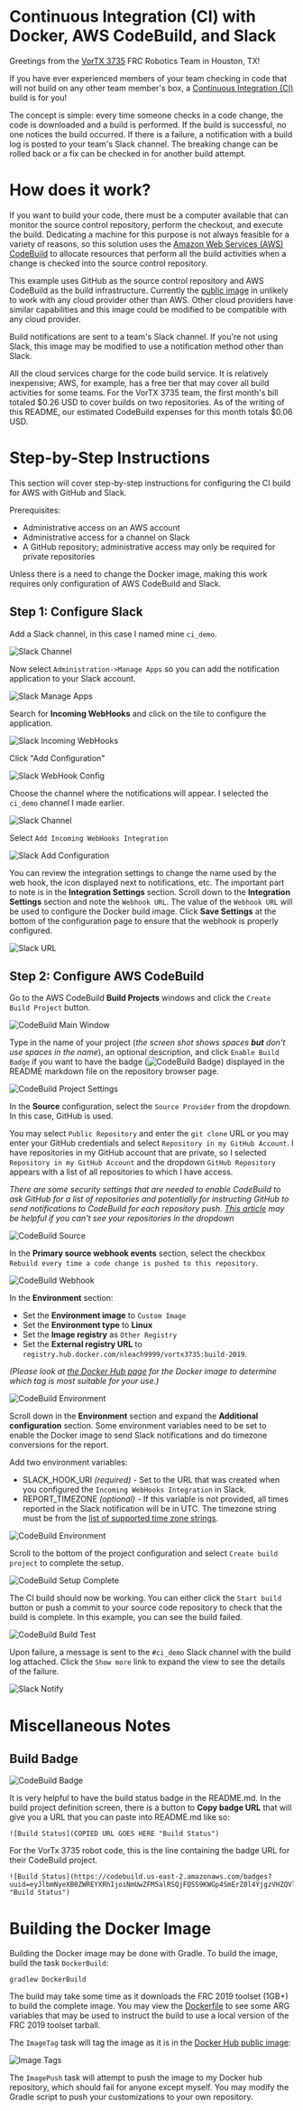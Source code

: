 # Continuous Integration (CI) with Docker, AWS CodeBuild, and Slack
Greetings from the [VorTX 3735](http://www.vortx3735.org/ "VorTX 3735") FRC Robotics Team in Houston, TX!

If you have ever experienced members of your team checking in code that will not build on any other team member's box, a [Continuous Integration (CI)](https://en.wikipedia.org/wiki/Continuous_integration) build is for you!

The concept is simple: every time someone checks in a code change, the code is downloaded and a build is performed.  If the build is successful,
no one notices the build occurred.  If there is a failure, a notification with a build log is posted to your team's Slack channel.  The breaking change can
be rolled back or a fix can be checked in for another build attempt.

# How does it work?

If you want to build your code, there must be a computer available that can monitor the source control repository, perform the checkout, and execute the build.  Dedicating a machine for this purpose is not always feasible for a variety of reasons, so this solution uses the [Amazon Web Services (AWS) CodeBuild](https://aws.amazon.com/codebuild/) to allocate resources that perform all the build activities when a change is checked into the source control repository.

This example uses GitHub as the source control repository and AWS CodeBuild as the build infrastructure.  Currently the [public image](https://cloud.docker.com/u/nleach9999/repository/docker/nleach9999/vortx3735 "Docker Hub") in unlikely to work with any cloud provider other than AWS. Other cloud providers have similar capabilities and this image could be modified to be compatible with any cloud provider.  

Build notifications are sent to a team's Slack channel.  If you're not using Slack, this image may be modified to use a notification method other than Slack.

All the cloud services charge for the code build service.  It is relatively inexpensive; AWS, for example, has a free tier that may cover all build activities for some teams.  For the VorTX 3735 team, the first month's bill totaled $0.26 USD to cover builds on two repositories.  As of the writing of this README, our estimated CodeBuild expenses for this month totals $0.06 USD.

# Step-by-Step Instructions

This section will cover step-by-step instructions for configuring the CI build for AWS with GitHub and Slack. 

Prerequisites:

- Administrative access on an AWS account
- Administrative access for a channel on Slack
- A GitHub repository; administrative access may only be required for private repositories

Unless there is a need to change the Docker image, making this work requires only configuration of AWS CodeBuild and Slack.

## Step 1: Configure Slack

Add a Slack channel, in this case I named mine `ci_demo`.


![Slack Channel](images/SlackChannel.png "Slack Channel")


Now select `Administration->Manage Apps` so you can add the notification application to your Slack account.

![Slack Manage Apps](images/SlackManageApps.png "Slack Manage Apps")

Search for **Incoming WebHooks** and click on the tile to configure the application.

![Slack Incoming WebHooks](images/SlackWebHook.png "Slack Incoming WebHooks")

Click "Add Configuration"

![Slack WebHook Config](images/SlackWebHookConfig.png "Slack WebHook Config")

Choose the channel where the notifications will appear.  I selected the `ci_demo` channel I made earlier.

![Slack Channel](images/SlackChooseChannel.png "Slack Channel")

Select `Add Incoming WebHooks Integration`

![Slack Add Configuration](images/SlackAddConfiguration.png "Slack Add Configuration")

You can review the integration settings to change the name used by the web hook, the icon displayed next to notifications, etc.  The important part to note is in the **Integration Settings** section.  Scroll down to the **Integration Settings** section and note the `Webhook URL`.  The value of the `Webhook URL` will be used to configure the Docker build image. Click **Save Settings** at the bottom of the configuration page to ensure that the webhook is properly configured.

![Slack URL](images/SlackWebhookURL.png "Slack URL")

## Step 2: Configure AWS CodeBuild

Go to the AWS CodeBuild **Build Projects** windows and click the `Create Build Project` button.


![CodeBuild Main Window](images/CodeBuildProjects.png "CodeBuild Main Window")


Type in the name of your project (*the screen shot shows spaces **but** don't use spaces in the name*), an optional description, and click `Enable Build Badge` if you want to have the badge (![CodeBuild Badge](images/CodeBuildBadge.svg "CodeBuild Badge")) displayed in the README markdown file on the repository browser page.

![CodeBuild Project Settings](images/CodeBuildProjectConfig.png "CodeBuild Project Settings")


In the **Source** configuration, select the `Source Provider` from the dropdown.  In this case, GitHub is used.

You may select `Public Repository` and enter the `git clone` URL or you may enter your GitHub credentials and select `Repository in my GitHub Account`.  I have repositories in my GitHub account that are private, so I selected `Repository in my GitHub Account` and the dropdown `GitHub Repository` appears with a list of all repositories to which I have access.

*There are some security settings that are needed to enable CodeBuild to ask GitHub for a list of repositories and potentially for instructing GitHub to send notifications to CodeBuild for each repository push.  [This article](https://stackoverflow.com/questions/32397338/aws-codepipeline-not-able-to-access-organizations-repositories "Article about GitHub security settings") may be helpful if you can't see your repositories in the dropdown*

![CodeBuild Source](images/CodeBuildSource.png "CodeBuild Source")


In the **Primary source webhook events** section, select the checkbox `Rebuild every time a code change is pushed to this repository`.

![CodeBuild Webhook](images/CodeBuildWebhook.png "CodeBuild Webhook")

In the **Environment** section: 
* Set the **Environment image** to `Custom Image`
* Set the **Environment type** to **Linux**
* Set the **Image registry** as `Other Registry`
* Set the **External registry URL** to `registry.hub.docker.com/nleach9999/vortx3735:build-2019`. 

*(Please look at [the Docker Hub page](https://cloud.docker.com/u/nleach9999/repository/docker/nleach9999/vortx3735 "Docker Hub") for the Docker image to determine which tag is most suitable for your use.)*

![CodeBuild Environment](images/CodeBuildEnvironment1.png "CodeBuild Environment")

Scroll down in the **Environment** section and expand the **Additional configuration** section.  Some environment variables need to be set to enable the Docker image to send Slack notifications and do timezone conversions for the report.

Add two environment variables:

* SLACK_HOOK_URI *(required)* - Set to the URL that was created when you configured the `Incoming WebHooks Integration` in Slack.
* REPORT_TIMEZONE *(optional)* - If this variable is not provided, all times reported in the Slack notification will be in UTC.  The timezone string must be from the [list of supported time zone strings](https://gist.github.com/heyalexej/8bf688fd67d7199be4a1682b3eec7568 "pytz timezone strings").

![CodeBuild Environment](images/CodeBuildEnvironment2.png "CodeBuild Environment")

Scroll to the bottom of the project configuration and select `Create build project` to complete the setup.

![CodeBuild Setup Complete](images/CodeBuildSave.png "CodeBuild Setup Complete")


The CI build should now be working.  You can either click the `Start build` button or push a commit to your source code repository to check that the build is complete.  In this example, you can see the build failed.

![CodeBuild Build Test](images/CodeBuildBuild.png "CodeBuild Build Test")

Upon failure, a message is sent to the `#ci_demo` Slack channel with the build log attached.  Click the `Show more` link to expand the view to see the details of the failure.

![Slack Notify](images/SlackNotify.png "Slack Notify")

# Miscellaneous Notes

## Build Badge

![CodeBuild Badge](images/CodeBuildBadge.svg "CodeBuild Badge")

It is very helpful to have the build status badge in the README<span>.</span>md.  In the build project definition screen, there is a button to **Copy badge URL** that will give you a URL that you can paste into README<span>.</span>md like so:

```
![Build Status](COPIED URL GOES HERE "Build Status")
```

For the VorTx 3735 robot code, this is the line containing the badge URL for their CodeBuild project.

```
![Build Status](https://codebuild.us-east-2.amazonaws.com/badges?uuid=eyJlbmNyeXB0ZWREYXRhIjoiNmUwZFM5alRSQjFQSS9KWGp4SmErZ0l4YjgzVHZQVlp2TFN0T1VpTDZndy8vbzNKZytkcWloK0pHc3crVG1Gam4xeU9VOVVMRlQvQ3dQZ1p0azJKZk1rPSIsIml2UGFyYW1ldGVyU3BlYyI6IkpXQmJkekZIWTdaSmpOOGciLCJtYXRlcmlhbFNldFNlcmlhbCI6MX0%3D&branch=master "Build Status")
```

# Building the Docker Image

Building the Docker image may be done with Gradle.  To build the image, build the task `DockerBuild`:

```
gradlew DockerBuild
```

The build may take some time as it downloads the FRC 2019 toolset (1GB+) to build the complete image. You may view the [Dockerfile](Docker/Dockerfile "Dockerfile") to see some ARG variables that may be used to instruct the build to use a local version of the FRC 2019 toolset tarball.


The `ImageTag` task will tag the image as it is in the [Docker Hub public image](https://cloud.docker.com/u/nleach9999/repository/docker/nleach9999/vortx3735 "Docker Hub"):

![Image Tags](images/DockerTags.png "Image Tags")

The `ImagePush` task will attempt to push the image to my Docker hub repository, which should fail for anyone except myself.  You may modify the Gradle script to push your customizations to your own repository.

